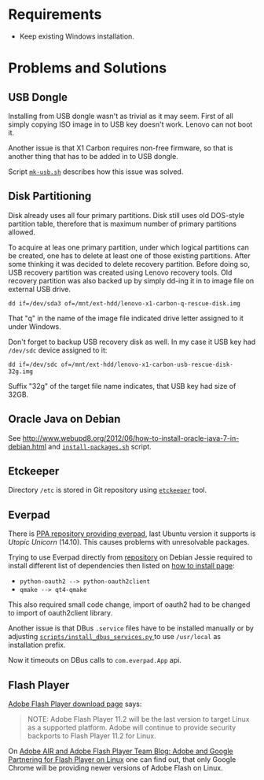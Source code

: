 Requirements
============

* Keep existing Windows installation.


Problems and Solutions
======================


USB Dongle
----------

Installing from USB dongle wasn't as trivial as it may seem. First of all
simply copying ISO image in to USB key doesn't work. Lenovo can not boot it.

Another issue is that X1 Carbon requires non-free firmware, so that is another
thing that has to be added in to USB dongle.

Script [`mk-usb.sh`](mk-usb.sh) describes how this issue was solved.


Disk Partitioning
-----------------

Disk already uses all four primary partitions. Disk still uses old DOS-style
partition table, therefore that is maximum number of primary partitions
allowed.

To acquire at leas one primary partition, under which logical partitions can be
created, one has to delete at least one of those existing partitions. After
some thinking it was decided to delete recovery partition. Before doing so, USB
recovery partition was created using Lenovo recovery tools. Old recovery
partition was also backed up by simply dd-ing it in to image file on external
USB drive.

    dd if=/dev/sda3 of=/mnt/ext-hdd/lenovo-x1-carbon-q-rescue-disk.img

That "q" in the name of the image file indicated drive letter assigned to it
under Windows.

Don't forget to backup USB recovery disk as well. In my case it USB key had
`/dev/sdc` device assigned to it:

    dd if=/dev/sdc of=/mnt/ext-hdd/lenovo-x1-carbon-usb-rescue-disk-32g.img

Suffix "32g" of the target file name indicates, that USB key had size of 32GB.


Oracle Java on Debian
---------------------

See <http://www.webupd8.org/2012/06/how-to-install-oracle-java-7-in-debian.html>
and [`install-packages.sh`](install-packages.sh) script.


Etckeeper
---------

Directory `/etc` is stored in Git repository using [`etckeeper`][etckeeper]
tool.


Everpad
-------

There is [PPA repository providing everpad][Everpad PPA], last Ubuntu version
it supports is *Utopic Unicorn* (14.10). This causes problems with unresolvable
packages.

Trying to use Everpad directly from [repository][Everpad repository] on Debian
Jessie required to install different list of dependencies then listed on [how
to install page][Everpad: How to install]:

* `python-oauth2 --> python-oauth2client`
* `qmake --> qt4-qmake`

This also required small code change, import of oauth2 had to be changed to
import of oauth2client library.

Another issue is that DBus `.service` files have to be installed manually or by
adjusting [`scripts/install_dbus_services.py`
][Everpad: scripts/install\_dbus\_services.py] to use `/usr/local` as
installation prefix.

Now it timeouts on DBus calls to `com.everpad.App` api.


Flash Player
------------

[Adobe Flash Player download page][] says:

> NOTE: Adobe Flash Player 11.2 will be the last version to target Linux as a
> supported platform. Adobe will continue to provide security backports to
> Flash Player 11.2 for Linux.

On [Adobe AIR and Adobe Flash Player Team Blog: Adobe and Google Partnering for
Flash Player on Linux][Adobe and Google Partnering for Flash Player on Linux]
one can find out, that only Google Chrome will be providing newer versions of
Adobe Flash on Linux.



[Adobe Flash Player download page]:
  https://get.adobe.com/flashplayer/
[Adobe and Google Partnering for Flash Player on Linux]:
  https://blogs.adobe.com/flashplayer/2012/02/adobe-and-google-partnering-for-flash-player-on-linux.html
[etckeeper]:
  https://joeyh.name/code/etckeeper/
[Everpad PPA]:
  https://launchpad.net/~nvbn-rm/+archive/ubuntu/ppa
[Everpad repository]:
  https://github.com/nvbn/everpad
[Everpad: How to install]:
  https://github.com/nvbn/everpad/wiki/how-to-install
[Everpad: scripts/install\_dbus\_services.py]:
  https://github.com/nvbn/everpad/blob/develop/scripts/install_dbus_services.py
